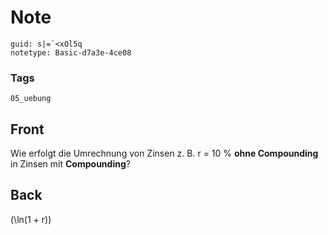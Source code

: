# Note
```
guid: s|=`<xOl5q
notetype: Basic-d7a3e-4ce08
```

### Tags
```
05_uebung
```

## Front
Wie erfolgt die Umrechnung von Zinsen z. B. r = 10 % <b>ohne Compounding</b> in Zinsen mit <b>Compounding</b>?

## Back
\(\ln(1 + r)\)
